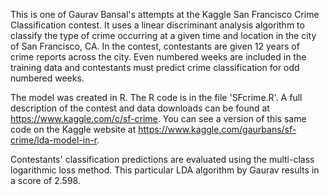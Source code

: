 This is one of Gaurav Bansal's attempts at the Kaggle San Francisco Crime Classification contest. It uses a linear discriminant analysis algorithm to classify the type of crime occurring at a given time and location in the city of San Francisco, CA. In the contest, contestants are given 12 years of crime reports across the city. Even numbered weeks are included in the training data and contestants must predict crime classification for odd numbered weeks.

The model was created in R. The R code is in the file 'SFcrime.R'. A full description of the contest and data downloads can be found at https://www.kaggle.com/c/sf-crime. You can see a version of this same code on the Kaggle website at https://www.kaggle.com/gaurbans/sf-crime/lda-model-in-r. 

Contestants' classification predictions are evaluated using the multi-class logarithmic loss method. This particular LDA algorithm by Gaurav results in a score of 2.598. 
